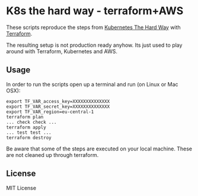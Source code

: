 # K8s the hard way - terraform+AWS

These scripts reproduce the steps from [Kubernetes The Hard Way](https://github.com/kelseyhightower/kubernetes-the-hard-way) with [Terraform](https://terraform.io).

The resulting setup is not production ready anyhow. Its just used to play around with Terraform, Kubernetes and AWS.


## Usage

In order to run the scripts open up a terminal and run (on Linux or Mac OSX):

    export TF_VAR_access_key=XXXXXXXXXXXXXX
    export TF_VAR_secret_key=XXXXXXXXXXXXXX
    export TF_VAR_region=eu-central-1
    terraform plan
    ... check check ...
    terraform apply
    ... test test ...
    terraform destroy
    
    
Be aware that some of the steps are executed on your local machine. These are not cleaned up through terraform.

## License 
 
 MIT License